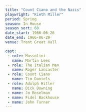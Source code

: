 ```yaml
---
title: "Count Ciano and the Nazis"
playwright: "Kieth Miller"
period: Spring
season: In House
season_sort: 60
date_start: 1966-06-26
date_end: 1966-06-29
venue: Trent Great Hall

cast:
 - role: Mussolini
   name: Martin Lees
 - role: The Italian Man
   name: Roger Lancaster
 - role: Count Ciano
   name: Tim Daniels
 - role: Adolph Hitler
   name: Dick Downing
 - name: Jo Roselman
 - name: Fidel Backhouse
 - name: John Turner
---
```

